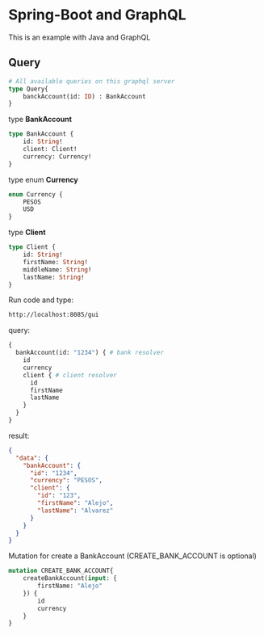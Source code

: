 # Spring-Boot and GraphQL
This is an example with Java and GraphQL

##  Query

```graphql
# All available queries on this graphql server
type Query{
    banckAccount(id: ID) : BankAccount
}
```

type **BankAccount**
```graphql
type BankAccount {
    id: String!
    client: Client!
    currency: Currency!
}
```

type enum **Currency**
```graphql
enum Currency {
    PESOS
    USD
}
```

type **Client**
````graphql
type Client {
    id: String!
    firstName: String!
    middleName: String!
    lastName: String!
}
````

Run code and type:

```sh
http://localhost:8085/gui
```

query:
```graphql
{
  bankAccount(id: "1234") { # bank resolver
    id
    currency
    client { # client resolver
      id
      firstName
      lastName
    }
  }
}
```

result:
```json
{
  "data": {
    "bankAccount": {
      "id": "1234",
      "currency": "PESOS",
      "client": {
        "id": "123",
        "firstName": "Alejo",
        "lastName": "Alvarez"
      }
    }
  }
}
```

Mutation for create a BankAccount (CREATE_BANK_ACCOUNT is optional)
```graphql
mutation CREATE_BANK_ACCOUNT{
    createBankAccount(input: {
        firstName: "Alejo"
    }) {
        id
        currency
    }   
}
```
